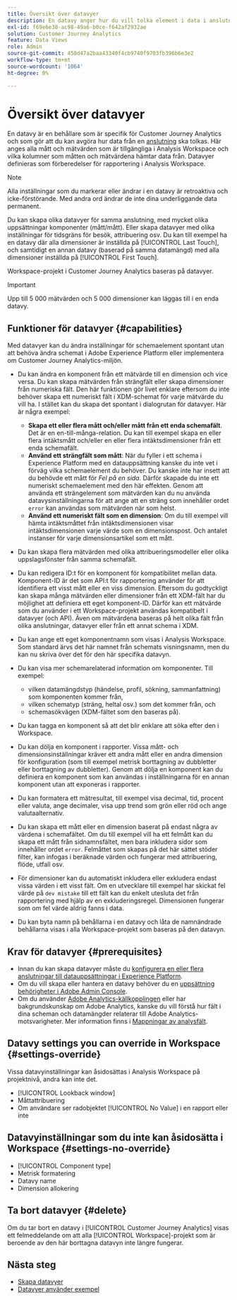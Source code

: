 ```yaml
---
title: Översikt över datavyer
description: En datavy anger hur du vill tolka element i data i anslutningen Customer Journey Analytics, t.ex. mått, dimensioner, sessioner osv.
exl-id: f69e6e38-ac98-49a6-b0ce-f642af2932ae
solution: Customer Journey Analytics
feature: Data Views
role: Admin
source-git-commit: 450d47a2baa43340f4cb9740f9703fb396b6e3e2
workflow-type: tm+mt
source-wordcount: '1064'
ht-degree: 0%

---
```


# Översikt över datavyer

En datavy är en behållare som är specifik för Customer Journey Analytics och som gör att du kan avgöra hur data från en [anslutning](/help/connections/create-connection.md) ska tolkas. Här anges alla mått och mätvärden som är tillgängliga i Analysis Workspace och vilka kolumner som måtten och mätvärdena hämtar data från. Datavyer definieras som förberedelser för rapportering i Analysis Workspace.

>[!NOTE]
>
>Alla inställningar som du markerar eller ändrar i en datavy är retroaktiva och icke-förstörande. Med andra ord ändrar de inte dina underliggande data permanent.

Du kan skapa olika datavyer för samma anslutning, med mycket olika uppsättningar komponenter (mått/mått). Eller skapa datavyer med olika inställningar för tidsgräns för besök, attribuering osv. Du kan till exempel ha en datavy där alla dimensioner är inställda på [!UICONTROL Last Touch], och samtidigt en annan datavy (baserad på samma datamängd) med alla dimensioner inställda på [!UICONTROL First Touch].

Workspace-projekt i Customer Journey Analytics baseras på datavyer.

>[!IMPORTANT]
>
>Upp till 5 000 mätvärden och 5 000 dimensioner kan läggas till i en enda datavy.

## Funktioner för datavyer {#capabilities}

Med datavyer kan du ändra inställningar för schemaelement spontant utan att behöva ändra schemat i Adobe Experience Platform eller implementera om Customer Journey Analytics-miljön.

* Du kan ändra en komponent från ett mätvärde till en dimension och vice versa. Du kan skapa mätvärden från strängfält eller skapa dimensioner från numeriska fält. Den här funktionen gör livet enklare eftersom du inte behöver skapa ett numeriskt fält i XDM-schemat för varje mätvärde du vill ha. I stället kan du skapa det spontant i dialogrutan för datavyer. Här är några exempel:
   * **Skapa ett eller flera mått och/eller mått från ett enda schemafält**. Det är en en-till-många-relation. Du kan till exempel skapa en eller flera intäktsmått och/eller en eller flera intäktsdimensioner från ett enda schemafält.
   * **Använd ett strängfält som mått**: När du fyller i ett schema i Experience Platform med en datauppsättning kanske du inte vet i förväg vilka schemaelement du behöver. Du kanske inte har insett att du behövde ett mått för *Fel på en sida*. Därför skapade du inte ett numeriskt schemaelement med den här effekten. Genom att använda ett strängelement som mätvärden kan du nu använda datavysinställningarna för att ange att en sträng som innehåller ordet `error` kan användas som mätvärden när som helst.
   * **Använd ett numeriskt fält som en dimension**: Om du till exempel vill hämta intäktsmåttet från intäktsdimensionen visar intäktsdimensionen varje värde som en dimensionspost. Och antalet instanser för varje dimensionsartikel som ett mått.

* Du kan skapa flera mätvärden med olika attribueringsmodeller eller olika uppslagsfönster från samma schemafält.

* Du kan redigera ID:t för en komponent för kompatibilitet mellan data. Komponent-ID är det som API:t för rapportering använder för att identifiera ett visst mått eller en viss dimension. Eftersom du godtyckligt kan skapa många mätvärden eller dimensioner från ett XDM-fält har du möjlighet att definiera ett eget komponent-ID. Därför kan ett mätvärde som du använder i ett Workspace-projekt användas kompatibelt i datavyer (och API). Även om mätvärdena baseras på helt olika fält från olika anslutningar, datavyer eller från ett annat schema i XDM.

* Du kan ange ett eget komponentnamn som visas i Analysis Workspace. Som standard ärvs det här namnet från schemats visningsnamn, men du kan nu skriva över det för den här specifika datavyn.

* Du kan visa mer schemarelaterad information om komponenter. Till exempel:

   * vilken datamängdstyp (händelse, profil, sökning, sammanfattning) som komponenten kommer från,
   * vilken schematyp (sträng, heltal osv.) som det kommer från, och
   * schemasökvägen (XDM-fältet som den baseras på).

* Du kan tagga en komponent så att det blir enklare att söka efter den i Workspace.

* Du kan dölja en komponent i rapporter. Vissa mått- och dimensionsinställningar kräver ett andra mått eller en andra dimension för konfiguration (som till exempel metrisk borttagning av dubbletter eller borttagning av dubbletter). Genom att dölja en komponent kan du definiera en komponent som kan användas i inställningarna för en annan komponent utan att exponeras i rapporter.

* Du kan formatera ett mätresultat, till exempel visa decimal, tid, procent eller valuta, ange decimaler, visa upp trend som grön eller röd och ange valutaalternativ.

* Du kan skapa ett mått eller en dimension baserat på endast några av värdena i schemafältet. Om du till exempel vill ha ett felmått kan du skapa ett mått från sidnamnsfältet, men bara inkludera sidor som innehåller ordet `error`. Felmåttet som skapas på det här sättet stöder filter, kan infogas i beräknade värden och fungerar med attribuering, flöde, utfall osv.

* För dimensioner kan du automatiskt inkludera eller exkludera endast vissa värden i ett visst fält. Om en utvecklare till exempel har skickat fel värde på `dev mistake` till ett fält kan du enkelt utesluta det från rapportering med hjälp av en exkluderingsregel. Dimensionen fungerar som om fel värde aldrig fanns i data.

* Du kan byta namn på behållarna i en datavy och låta de namnändrade behållarna visas i alla Workspace-projekt som baseras på den datavyn.

## Krav för datavyer {#prerequisites}

* Innan du kan skapa datavyer måste du [konfigurera en eller flera anslutningar till datauppsättningar i Experience Platform](/help/connections/create-connection.md).
* Om du vill skapa eller hantera en datavy behöver du en [uppsättning behörigheter i Adobe Admin Console](https://experienceleague.adobe.com/en/docs/analytics-platform/using/cja-overview/cja-overview).
* Om du använder [Adobe Analytics-källkopplingen](/help/data-ingestion/analytics.md) eller har bakgrundskunskap om Adobe Analytics, kanske du vill förstå hur fält i dina scheman och datamängder relaterar till Adobe Analytics-motsvarigheter. Mer information finns i [Mappningar av analysfält](https://experienceleague.adobe.com/en/docs/experience-platform/sources/connectors/adobe-applications/mapping/analytics).

## Datavy settings you can override in Workspace {#settings-override}

Vissa datavyinställningar kan åsidosättas i Analysis Workspace på projektnivå, andra kan inte det.

* [!UICONTROL Lookback window]
* Måttattribuering
* Om användare ser radobjektet [!UICONTROL No Value] i en rapport eller inte

## Datavyinställningar som du inte kan åsidosätta i Workspace {#settings-no-override}

* [!UICONTROL Component type]
* Metrisk formatering
* Datavy name
* Dimension allokering

## Ta bort datavyer {#delete}

Om du tar bort en datavy i [!UICONTROL Customer Journey Analytics] visas ett felmeddelande om att alla [!UICONTROL Workspace]-projekt som är beroende av den här borttagna datavyn inte längre fungerar.

## Nästa steg

* [Skapa datavyer](/help/data-views/create-dataview.md)
* [Datavyer använder exempel](/help/use-cases/data-views/data-views-usecases.md)

